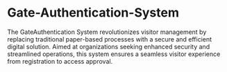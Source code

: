 # Gate-Authentication-System
The GateAuthentication System revolutionizes visitor management by replacing traditional paper-based processes with a secure and efficient digital solution. Aimed at organizations seeking enhanced security and streamlined operations, this system ensures a seamless visitor experience from registration to access approval.
